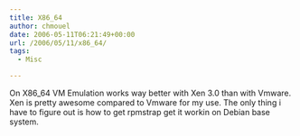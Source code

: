 ```yaml
---
title: X86_64
author: chmouel
date: 2006-05-11T06:21:49+00:00
url: /2006/05/11/x86_64/
tags:
  - Misc

---
```

On X86_64 VM Emulation works way better with Xen 3.0 than with Vmware. Xen is pretty awesome compared to Vmware for my use. The only thing i have to figure out is how to get rpmstrap get it workin on Debian base system.